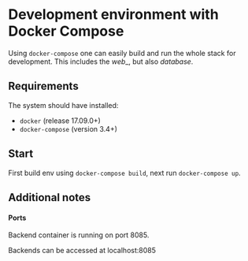 Development environment with Docker Compose
===========================================

Using `docker-compose` one can easily build and run the whole stack for development. This includes the _web__, but also _database_.


Requirements
------------

The system should have installed:
- `docker` (release 17.09.0+)
- `docker-compose` (version 3.4+)



Start
-----

First build env using `docker-compose build`, next run `docker-compose up`.


Additional notes
----------------

#### Ports
Backend container is running on port 8085.

Backends can be accessed at localhost:8085
